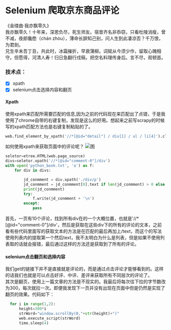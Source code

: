 # Selenium 爬取京东商品评论
《金缕曲·我亦飘零久》<br>
我亦飘零久！十年来，深恩负尽，死生师友。宿昔齐名非忝窃，只看杜陵消瘦，曾不减，夜郎儳僽（chán zhòu），薄命长辞知己别，问人生到此凄凉否？千万恨，为君剖。<br>
兄生辛未吾丁丑，共此时，冰霜摧折，早衰蒲柳。词赋从今须少作，留取心魄相守。但愿得，河清人寿！归日急翻行戍稿，把空名料理传身后。言不尽，观顿首。<br>

### 技术点：
- [x] xpath
- [x] selenium点击选择内容和翻页
#### Xpath
  使用xpath来匹配所需要匹配的信息,因为之前的代码现在来匹配出了点错，于是我使用了chrome自带的右键复制，发现是这么的好用。想起来之前写scrapy的时候写的xpath匹配方法也是右键复制粘贴的了。
  ```python
  web.find_element_by_xpath('//*[@id="detail"] / div[1] / ul / li[4]').click()
  ```
  如何使用xpath来获取页面中的评论呢？
  ![图](https://github.com/afrunk/Summer-for-Learing/blob/master/Spider--Selenium/D--JD/TH%60CG6HY%7DBGWO%5BLSTYLRC%405.png)
```python
seletor=etree.HTML(web.page_source)
divs=seletor.xpath('//*[@id="comment-0"]/div')
with open('python_book.txt', 'a') as f:
    for div in divs:

        jd_conmment = div.xpath('./div/p')
        jd_conmment = jd_conmment[0].text if len(jd_conmment) > 0 else ''
        print(jd_conmment)
        try:
            f.write(jd_conmment + '\n')
        except:
            pass
```
首先，一页有10个评论，找到所有div在的一个大概位置，也就是'//\*[@id="comment-0"]/div'，然后是获取在这些div下的所有的评论的文本，之前看有些代码里面写的获取文本的方法是在匹配的最后再加上/text，而这个的写法使用列表内的提取第一个然后text，我不太明白为什么是列表，但是如果不使用列表取的话就会报错，最后通过这样的方法还是获取到了所有的评论。
#### selenium点击翻页和选择内容
我们get的链接下并不是直接就是评论的，而是通过点击评论才能够看到的。这样的话我们也就是可以点击好评、中评、差评来获取所有不同层次的评论了。<br>
其次是翻页，使用上一篇文章的方法是不现实的。我最后将每次往下拉的字节数改为300，每次就拉一次。即便我发现下一页并没有出现在页面中但是仍然是实现了翻页的效果。代码如下：
```python
  for i in range(1,2):
      height=300*i
      strWord="window.scrollBy(0,"+str(height)+")"
      web.execute_script(strWord)
      time.sleep(4)
```
